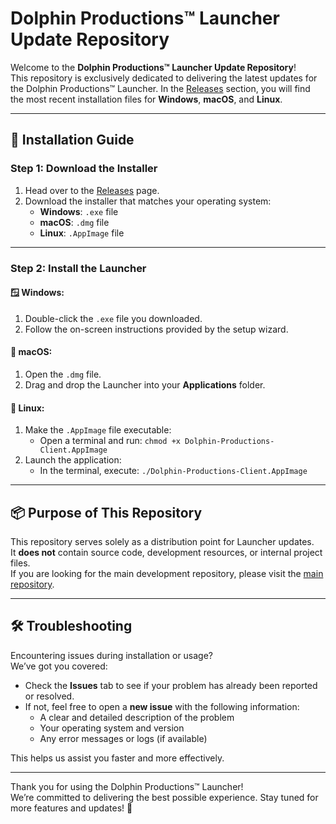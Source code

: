 # Dolphin Productions™ Launcher Update Repository

Welcome to the **Dolphin Productions™ Launcher Update Repository**!  
This repository is exclusively dedicated to delivering the latest updates for the Dolphin Productions™ Launcher. In the [Releases](https://github.com/DolphProdTM/Dolphin-Productions-Client-Releases/releases) section, you will find the most recent installation files for **Windows**, **macOS**, and **Linux**.

---

## 🚀 Installation Guide

### Step 1: Download the Installer
1. Head over to the [Releases](https://github.com/DolphProdTM/Dolphin-Productions-Client-Releases/releases) page.
2. Download the installer that matches your operating system:
   - **Windows**: `.exe` file
   - **macOS**: `.dmg` file
   - **Linux**: `.AppImage` file

---

### Step 2: Install the Launcher

#### 🪟 Windows:
1. Double-click the `.exe` file you downloaded.
2. Follow the on-screen instructions provided by the setup wizard.

#### 🍎 macOS:
1. Open the `.dmg` file.
2. Drag and drop the Launcher into your **Applications** folder.

#### 🐧 Linux:
1. Make the `.AppImage` file executable:
   - Open a terminal and run: `chmod +x Dolphin-Productions-Client.AppImage`
2. Launch the application:
   - In the terminal, execute: `./Dolphin-Productions-Client.AppImage`

---

## 📦 Purpose of This Repository

This repository serves solely as a distribution point for Launcher updates.  
It **does not** contain source code, development resources, or internal project files.  
If you are looking for the main development repository, please visit the [main repository](https://github.com/DolphProdTM/Dolphin-Productions-Client-Releases).

---

## 🛠 Troubleshooting

Encountering issues during installation or usage?  
We’ve got you covered:

- Check the **Issues** tab to see if your problem has already been reported or resolved.
- If not, feel free to open a **new issue** with the following information:
  - A clear and detailed description of the problem
  - Your operating system and version
  - Any error messages or logs (if available)

This helps us assist you faster and more effectively.

---

Thank you for using the Dolphin Productions™ Launcher!  
We’re committed to delivering the best possible experience. Stay tuned for more features and updates! 🚀
